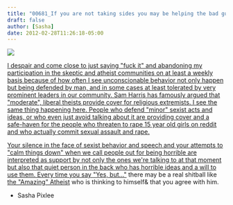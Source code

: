 ```yaml
---
title: "00681_If you are not taking sides you may be helping the bad guys"
draft: false
author: [Sasha]
date: 2012-02-28T11:26:18-05:00
---
```


<a href="http://www.morethanmen.org/wp-content/uploads/2012/02/366-shrug1.jpg">![](http://www.morethanmen.org/wp-content/uploads/2012/02/366-shrug1-300x191.jpg)

I despair and come close to just saying "fuck it" and abandoning my participation in the skeptic and atheist communities on at least a weekly basis because of how often I see unconscionable behavior not only happen but being defended by man, and in some cases at least tolerated by very prominent leaders in our community. Sam Harris has famously argued that "moderate", liberal theists provide cover for religious extremists. I see the same thing happening here. People who defend "minor" sexist acts and ideas, or who even just avoid talking about it are providing cover and a safe-haven for the people who threaten to rape 15 year old girls on reddit and who actually commit sexual assault and rape.

Your silence in the face of sexist behavior and speech and your attempts to "calm things down" when we call people out for being horrible are interpreted as support by not only the ones we're talking to at that moment but also that quiet person in the back who has horrible ideas and a will to use them. Every time you say ["Yes, but..."](http://freethoughtblogs.com/greta/2011/12/29/why-yes-but-is-the-wrong-response-to-misogyny/) there may be a real shitball like[ the "Amazing" Atheist](http://www.morethanmen.org/2012/02/09/what-the-amazing-atheist-and-penn-jillette-say-about-secularism/) who is thinking to himself&  that you agree with him.

- Sasha Pixlee